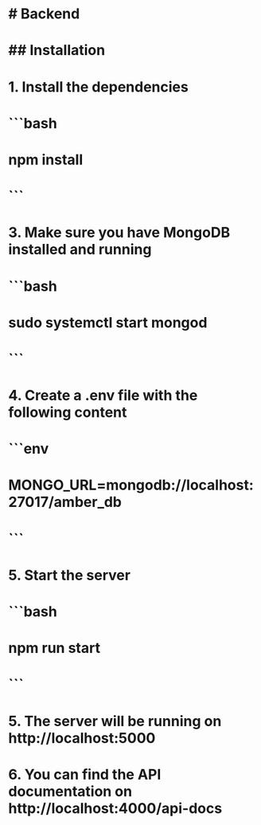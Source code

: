 # # Backend

# ## Installation

# 1. Install the dependencies
# ```bash
# npm install
# ```
# 3. Make sure you have MongoDB installed and running
# ```bash
# sudo systemctl start mongod
# ```
# 4. Create a .env file with the following content
# ```env
# MONGO_URL=mongodb://localhost:27017/amber_db
# ```
# 5. Start the server
# ```bash
# npm run start
# ```
# 5. The server will be running on http://localhost:5000
# 6. You can find the API documentation on http://localhost:4000/api-docs
